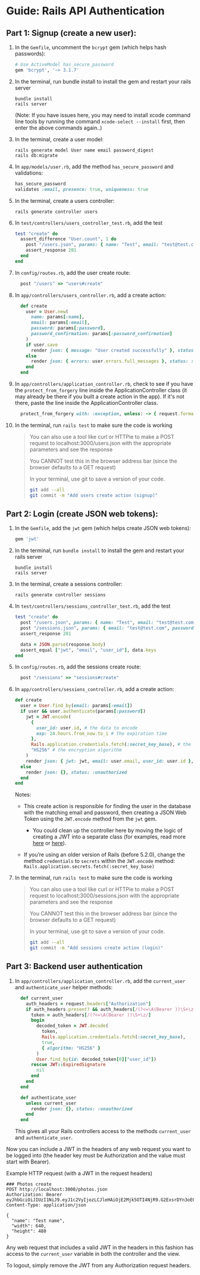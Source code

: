 # Guide: Rails API Authentication

## Part 1: Signup (create a new user):

1. In the `Gemfile`, uncomment the `bcrypt` gem (which helps hash passwords):

   ```ruby
   # Use ActiveModel has_secure_password
   gem 'bcrypt', '~> 3.1.7'
   ```

2. In the terminal, run bundle install to install the gem and restart your rails server

   ```
   bundle install
   rails server
   ```

   (Note: If you have issues here, you may need to install xcode command line tools by running the command `xcode-select --install` first, then enter the above commands again..)

3. In the terminal, create a user model:

   ```
   rails generate model User name email password_digest
   rails db:migrate
   ```

4. In `app/models/user.rb`, add the method `has_secure_password` and validations:

   ```ruby
   has_secure_password
   validates :email, presence: true, uniqueness: true
   ```

5. In the terminal, create a users controller:

   ```
   rails generate controller users
   ```

6. In `test/controllers/users_controller_test.rb`, add the test
   ```ruby
   test "create" do
     assert_difference "User.count", 1 do
       post "/users.json", params: { name: "Test", email: "test@test.com", password: "password", password_confirmation: "password" }
       assert_response 201
     end
   end
   ```

7. In `config/routes.rb`, add the user create route:

   ```ruby
     post "/users" => "users#create"
   ```

8. In `app/controllers/users_controller.rb`, add a create action:

   ```ruby
     def create
       user = User.new(
         name: params[:name],
         email: params[:email],
         password: params[:password],
         password_confirmation: params[:password_confirmation]
       )
       if user.save
         render json: { message: "User created successfully" }, status: :created
       else
         render json: { errors: user.errors.full_messages }, status: :bad_request
       end
     end
   ```

9. In `app/controllers/application_controller.rb`, check to see if you have the `protect_from_forgery` line inside the ApplicationController class (it may already be there if you built a create action in the app). If it's not there, paste the line inside the ApplicationController class.

    ```ruby
      protect_from_forgery with: :exception, unless: -> { request.format.json? }
    ```
    
10. In the terminal, run `rails test` to make sure the code is working
    > You can also use a tool like curl or HTTPie to make a POST request to localhost:3000/users.json with the appropriate parameters and see the response
    > 
    > You CANNOT test this in the browser address bar (since the browser defaults to a GET request)
    > 
    > In your terminal, use git to save a version of your code.
    > ```bash
    > git add --all
    > git commit -m "Add users create action (signup)"
    > ```

## Part 2: Login (create JSON web tokens):

1. In the `Gemfile`, add the `jwt` gem (which helps create JSON web tokens):

   ```ruby
   gem 'jwt'
   ```

2. In the terminal, run `bundle install` to install the gem and restart your rails server

   ```
   bundle install
   rails server
   ```

3. In the terminal, create a sessions controller:

   ```
   rails generate controller sessions
   ```

4. In `test/controllers/sessions_controller_test.rb`, add the test
   ```ruby
   test "create" do
     post "/users.json", params: { name: "Test", email: "test@test.com", password: "password", password_confirmation: "password" }
     post "/sessions.json", params: { email: "test@test.com", password: "password" }
     assert_response 201

     data = JSON.parse(response.body)
     assert_equal ["jwt", "email", "user_id"], data.keys
   end
   ```

5. In `config/routes.rb`, add the sessions create route:

   ```ruby
     post "/sessions" => "sessions#create"
   ```

6. In `app/controllers/sessions_controller.rb`, add a create action:

   ```ruby
   def create
     user = User.find_by(email: params[:email])
     if user && user.authenticate(params[:password])
       jwt = JWT.encode(
         {
           user_id: user.id, # the data to encode
           exp: 24.hours.from_now.to_i # the expiration time
         },
         Rails.application.credentials.fetch(:secret_key_base), # the secret key
         "HS256" # the encryption algorithm
       )
       render json: { jwt: jwt, email: user.email, user_id: user.id }, status: :created
     else
       render json: {}, status: :unauthorized
     end
   end
   ```

   Notes:

   - This create action is responsible for finding the user in the database with the matching email and password, then creating a JSON Web Token using the `JWT.encode` method from the `jwt` gem.

     - You could clean up the controller here by moving the logic of creating a JWT into a separate class (for examples, read more [here](https://www.thegreatcodeadventure.com/jwt-auth-in-rails-from-scratch/) or [here](https://www.pluralsight.com/guides/token-based-authentication-with-ruby-on-rails-5-api)).

   - If you’re using an older version of Rails (before 5.2.0), change the method `credentials` to `secrets` within the `JWT.encode` method:
     `Rails.application.secrets.fetch(:secret_key_base)`

9. In the terminal, run `rails test` to make sure the code is working
   > You can also use a tool like curl or HTTPie to make a POST request to localhost:3000/sessions.json with the appropriate parameters and see the response
   > 
   > You CANNOT test this in the browser address bar (since the browser defaults to a GET request)
   > 
   > In your terminal, use git to save a version of your code.
   > ```bash
   > git add --all
   > git commit -m "Add sessions create action (login)"
   > ```

## Part 3: Backend user authentication

1. In `app/controllers/application_controller.rb`, add the `current_user` and `authenticate_user` helper methods:

   ```ruby
     def current_user
       auth_headers = request.headers["Authorization"]
       if auth_headers.present? && auth_headers[/(?<=\A(Bearer ))\S+\z/]
         token = auth_headers[/(?<=\A(Bearer ))\S+\z/]
         begin
           decoded_token = JWT.decode(
             token,
             Rails.application.credentials.fetch(:secret_key_base),
             true,
             { algorithm: "HS256" }
           )
           User.find_by(id: decoded_token[0]["user_id"])
         rescue JWT::ExpiredSignature
           nil
         end
       end
     end

     def authenticate_user
       unless current_user
         render json: {}, status: :unauthorized
       end
     end
   ```

   This gives all your Rails controllers access to the methods `current_user` and `authenticate_user`.

Now you can include a JWT in the headers of any web request you want to be logged into (the header key must be Authorization and the value must start with Bearer).

Example HTTP request (with a JWT in the request headers)

```
### Photos create
POST http://localhost:3000/photos.json
Authorization: Bearer eyJhbGciOiJIUzI1NiJ9.eyJ1c2VyIjozLCJleHAiOjE2Mjk5OTI4NjR9.G2ExsrDYn3oE0vJkvm4T6Po2GbNpH5cqTEaVPVuK_MA
Content-Type: application/json

{
  "name": "Test name",
  "width": 640,
  "height": 480
}
```

Any web request that includes a valid JWT in the headers in this fashion has access to the `current_user` variable in both the controller and the view.

To logout, simply remove the JWT from any Authorization request headers.
